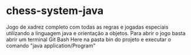 # chess-system-java
Jogo de xadrez completo com todas as regras e jogadas especiais utilizando a linguagem java e orientação a objetos.
Para abrir o jogo basta abrir um terminal Git Bash Here na pasta bin do projeto e executar o comando "java application/Program"
